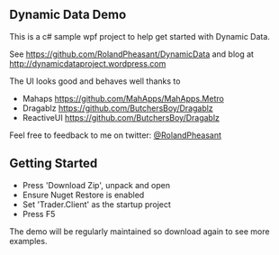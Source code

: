 ## Dynamic Data Demo

This is a c# sample wpf project to help get started with Dynamic Data.

See https://github.com/RolandPheasant/DynamicData and blog at http://dynamicdataproject.wordpress.com

The UI looks good and behaves well thanks to 

- Mahaps https://github.com/MahApps/MahApps.Metro
- Dragablz https://github.com/ButchersBoy/Dragablz
- ReactiveUI https://github.com/ButchersBoy/Dragablz

Feel free to feedback to me on twitter: [@RolandPheasant](https://twitter.com/RolandPheasant)

## Getting Started

- Press 'Download Zip', unpack and open
- Ensure Nuget Restore is enabled
- Set 'Trader.Client' as the startup project
- Press F5

The demo will be regularly maintained so download again to see more examples.






